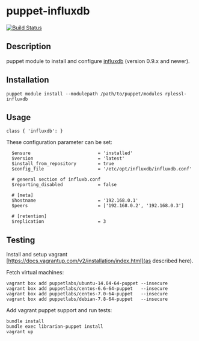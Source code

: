 # puppet-influxdb

[![Build Status](https://travis-ci.org/rplessl/puppet-influxdb.png)](https://travis-ci.org/rplessl/puppet-influxdb)

## Description

puppet module to install and configure [influxdb](https://influxdb.org) (version 0.9.x and newer).

## Installation

`puppet module install --modulepath /path/to/puppet/modules rplessl-influxdb`

## Usage

`class { 'influxdb': }`

These configuration parameter can be set:
```
  $ensure                         = 'installed'
  $version                        = 'latest'
  $install_from_repository        = true
  $config_file                    = '/etc/opt/influxdb/influxdb.conf'

  # general section of influxb.conf
  $reporting_disabled             = false

  # [meta]
  $hostname                       = '192.168.0.1'
  $peers                          = ['192.168.0.2', '192.168.0.3']

  # [retention]
  $replication                    = 3
```

## Testing

Install and setup vagrant [https://docs.vagrantup.com/v2/installation/index.html](as described here).

Fetch virtual machines:
```ShellSession
vagrant box add puppetlabs/ubuntu-14.04-64-puppet --insecure
vagrant box add puppetlabs/centos-6.6-64-puppet   --insecure
vagrant box add puppetlabs/centos-7.0-64-puppet   --insecure
vagrant box add puppetlabs/debian-7.8-64-puppet   --insecure
```

Add vagrant puppet support and run tests:
```ShellSession
bundle install
bundle exec librarian-puppet install
vagrant up
```
